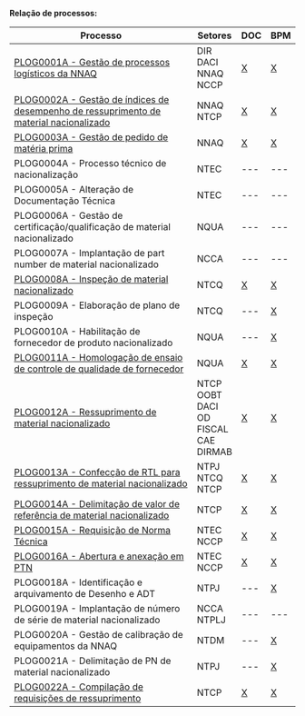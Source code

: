 **Relação de processos:**

| Processo | Setores | DOC | BPM |
| ---      | ---     | --- | --- |
| [PLOG0001A - Gestão de processos logísticos da NNAQ](PLOG0001A.pdf) | DIR <br> DACI <br> NNAQ <br> NCCP | [X](PLOG0001A.docx) | [X](PLOG0001A.bpm) |
| [PLOG0002A - Gestão de índices de desempenho de ressuprimento de material nacionalizado](PLOG0002A.pdf) | NNAQ <br> NTCP | [X](PLOG0002A.docx) | [X](PLOG0002A.bpm) |
| [PLOG0003A - Gestão de pedido de matéria prima](PLOG0003A.pdf) | NNAQ     | [X](PLOG0003A.docx) | [X](PLOG0003A.bpm) |
| PLOG0004A - Processo técnico de nacionalização | NTEC | --- | --- |
| PLOG0005A - Alteração de Documentação Técnica | NTEC | --- | --- |
| PLOG0006A - Gestão de certificação/qualificação de material nacionalizado | NQUA     | --- | --- |
| PLOG0007A - Implantação de part number de material nacionalizado | NCCA | --- | --- |
| [PLOG0008A - Inspeção de material nacionalizado](PLOG0008A.pdf) | NTCQ | [X](PLOG0008A.docx) | [X](PLOG0008A.bpm) |
| PLOG0009A - Elaboração de plano de inspeção | NTCQ | --- | [X](PLOG0009A.bpm) |
| PLOG0010A - Habilitação de fornecedor de produto nacionalizado | NQUA | --- | [X](PLOG0010A.bpm) |
| [PLOG0011A - Homologação de ensaio de controle de qualidade de fornecedor](PLOG0011A.pdf) | NQUA | [X](PLOG0011A.docx) | [X](PLOG0011A.bpm) |
| [PLOG0012A - Ressuprimento de material nacionalizado](PLOG0012A.pdf) | NTCP <br> OOBT <br> DACI <br> OD <br> FISCAL <br> CAE <br> DIRMAB | [X](PLOG0012A.docx) | [X](PLOG0012A.bpm) |
| [PLOG0013A - Confecção de RTL para ressuprimento de material nacionalizado](PLOG0013A.pdf) | NTPJ <br> NTCQ <br> NTCP  | [X](PLOG0013A.docx) | [X](PLOG0013A.bpm) | 
| [PLOG0014A - Delimitação de valor de referência de material nacionalizado](PLOG0014A.pdf) | NTCP | [X](PLOG0014A.docx) | [X](PLOG0014A.bpm) |
| [PLOG0015A - Requisição de Norma Técnica](PLOG0015A.pdf) | NTEC <br> NCCP | [X](PLOG0015A.docx) | [X](PLOG0015A.bpm) |
| [PLOG0016A - Abertura e anexação em PTN](PLOG0016A.pdf) | NTEC <br> NCCP | [X](PLOG0016A.docx) | [X](PLOG0016A.bpm) |
| PLOG0018A - Identificação e arquivamento de Desenho e ADT | NTPJ | --- | [X](PLOG0018A.bpm) |
| PLOG0019A - Implantação de número de série de material nacionalizado | NCCA <br> NTPLJ | --- | --- |
| PLOG0020A - Gestão de calibração de equipamentos da NNAQ | NTDM     | --- | [X](PLOG0020A.bpm) |
| PLOG0021A - Delimitação de PN de material nacionalizado | NTPJ | --- | [X](PLOG0021A.bpm) |
| [PLOG0022A - Compilação de requisições de ressuprimento](PLOG0022A.pdf) | NTCP | [X](PLOG0022A.docx) | [X](PLOG0022A.bpm) |
